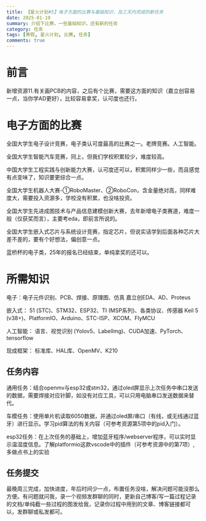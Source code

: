 ```yaml
---
title: 【星火计划#5】电子方面的比赛与基础知识，及三天内完成的新任务
date: 2025-01-19
summary: 介绍下比赛，一些基础知识，还有新的任务
category: 任务
tags: [寒假, 星火计划, 比赛, 任务]
comments: true
---
```


# 前言

新增资源11.有关画PCB的内容，之后有个比赛，需要这方面的知识（嘉立创容易一点，当你学AD更好），比较容易拿奖，认可度也还行。

# 电子方面的比赛

全国大学生电子设计竞赛，电子类认可度最高的比赛之一。老牌竞赛。人工智能。

全国大学生智能汽车竞赛，同上，但我们学校积累较少，难度较高。

中国大学生工程实践与创新能力大赛，认可度还可以，积累同样少一些，而且感觉有点变味了，知识要更综合一点。

全国大学生机器人大赛-①RoboMaster、②RoboCon，含金量绝对高，同样难度大，需要投入资源多，学校没有积累，也没啥投资。

全国大学生先进成图技术与产品信息建模创新大赛，去年新增电子类赛道，难度一般（仅获奖而言），主要考eda，即前言所说的。

全国大学生嵌入式芯片与系统设计竞赛，指定芯片，但说实话学到后面各种芯片大差不差的，要有个好想法，偏创意一点。

蓝桥杯的电子类，25年的报名已经结束，单纯拿奖的还可以。

# 所需知识

电子：电子元件识别、PCB、焊接、原理图、仿真
嘉立创EDA、AD、Proteus

嵌入式：
51 (STC)、STM32、ESP32、TI (MSP系列)、各类协议、传感器
Keil 5 (v38+)、PlatformIO、Arduino、STC-ISP、XCOM、FlyMCU

人工智能：
语言、视觉识别 (Yolov5、LabelImg)、CUDA加速、PyTorch、tensorflow

现成框架：
标准库、HAL库、OpenMV、K210

## 任务内容

通用任务：结合openmv与esp32或stm32，通过oled屏显示上次任务中串口发送的数据，需要焊接对应针脚，如没有对应工具，可以只用电脑串口发送数据来替代。

车模任务：使用单片机读取6050数据，并通过oled屏/串口（有线，或无线通过蓝牙）进行显示。学习pid算法的有关内容（可参考资源第5项中的pid入门）。

esp32任务：在上次任务的基础上，增加蓝牙程序/webserver程序，可以实时显示温湿度信息。了解platformio这款vscode中的插件（可参考资源中的第7项）,多做点书上的实验

## 任务提交

最晚周三完成，加快进度，年后时间少一点，布置任务没啥，解决问题可能没那么方便。有问题就问我，录一个视频发群聊的同时，更新自己博客/写一篇过程记录的文档/单纯截一些过程的图发给我，记录你过程中用到的文章、博客链接都可以，发群聊或私发都可。

